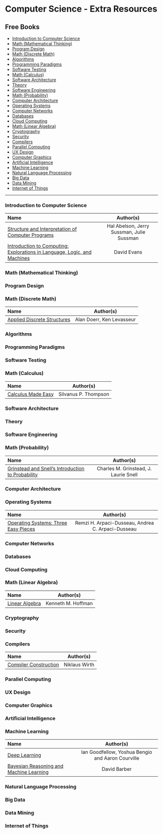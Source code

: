 # Computer Science - Extra Resources

## Free Books

- [Introduction to Computer Science](#introduction-to-computer-science)
- [Math (Mathematical Thinking)](#math-mathematical-thinking)
- [Program Design](#program-design)
- [Math (Discrete Math)](#math-discrete-math)
- [Algorithms](#algorithms)
- [Programming Paradigms](#programming-paradigms)
- [Software Testing](#software-testing)
- [Math (Calculus)](#math-calculus)
- [Software Architecture](#software-architecture)
- [Theory](#theory)
- [Software Engineering](#software-engineering)
- [Math (Probability)](#math-probability)
- [Computer Architecture](#computer-architecture)
- [Operating Systems](#operating-systems)
- [Computer Networks](#computer-networks)
- [Databases](#databases)
- [Cloud Computing](#cloud-computing)
- [Math (Linear Algebra)](#math-linear-algebra)
- [Cryptography](#cryptography)
- [Security](#security)
- [Compilers](#compilers)
- [Parallel Computing](#parallel-computing)
- [UX Design](#ux-design)
- [Computer Graphics](#computer-graphics)
- [Artificial Intelligence](#artificial-intelligence)
- [Machine Learning](#machine-learning)
- [Natural Language Processing](#natural-language-processing)
- [Big Data](#big-data)
- [Data Mining](#data-mining)
- [Internet of Things](#internet-of-things)

---

### Introduction to Computer Science

Name | Author(s)
:-- | :--:
[Structure and Interpretation of Computer Programs](https://mitpress.mit.edu/sicp/full-text/book/book.html) | Hal Abelson, Jerry Sussman, Julie Sussman 
[Introduction to Computing: Explorations in Language, Logic, and Machines](http://www.computingbook.org/) | David Evans

### Math (Mathematical Thinking)

### Program Design

### Math (Discrete Math)

Name | Author(s)
:-- | :--:
[Applied Discrete Structures](http://faculty.uml.edu/klevasseur/ads2/) | Alan Doerr, Ken Levasseur

### Algorithms

### Programming Paradigms

### Software Testing

### Math (Calculus)

Name | Author(s)
:-- | :--:
[Calculus Made Easy](http://www.gutenberg.org/ebooks/33283) | Silvanus P. Thompson 

### Software Architecture

### Theory

### Software Engineering

### Math (Probability)

Name | Author(s) 
:-- | :--: 
[Grinstead and Snell’s Introduction to Probability](https://math.dartmouth.edu/~prob/prob/prob.pdf) |Charles M. Grinstead, J. Laurie Snell

### Computer Architecture

### Operating Systems
Name | Author(s)
:-- | :--: 
[Operating Systems: Three Easy Pieces](http://pages.cs.wisc.edu/~remzi/OSTEP/) |Remzi H. Arpaci-Dusseau, Andrea C. Arpaci-Dusseau

### Computer Networks

### Databases

### Cloud Computing

### Math (Linear Algebra)
Name | Author(s) 
:-- | :--: 
[Linear Algebra](http://uap.unnes.ac.id/ebook/mathematics%20ebook/Algebra/Linear%20Algebra,%202nd%20ed%20-%20Kenneth%20Hoffman,%20Ray%20Kunze,%201971.pdf) | Kenneth M. Hoffman

### Cryptography

### Security

### Compilers

Name | Author(s)
:-- | :--:
[Compiler Construction](http://www.ethoberon.ethz.ch/WirthPubl/CBEAll.pdf) | Niklaus Wirth 


### Parallel Computing

### UX Design

### Computer Graphics

### Artificial Intelligence

### Machine Learning

Name | Author(s)
:-- | :--:
[Deep Learning](http://www.deeplearningbook.org/) | Ian Goodfellow, Yoshua Bengio and Aaron Courville
[Bayesian Reasoning and Machine Learning](http://web4.cs.ucl.ac.uk/staff/D.Barber/pmwiki/pmwiki.php?n=Brml.HomePage) | David Barber

### Natural Language Processing

### Big Data

### Data Mining

### Internet of Things
